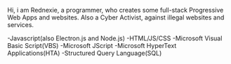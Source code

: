 Hi, i am Rednexie, a programmer, who creates some full-stack Progressive Web Apps and websites. Also a Cyber Activist, against illegal websites and services.

-Javascript(also Electron.js and Node.js)
-HTML/JS/CSS
-Microsoft Visual Basic Script(VBS)
-Microsoft JScript
-Microsoft HyperText Applications(HTA)
-Structured Query Language(SQL)

